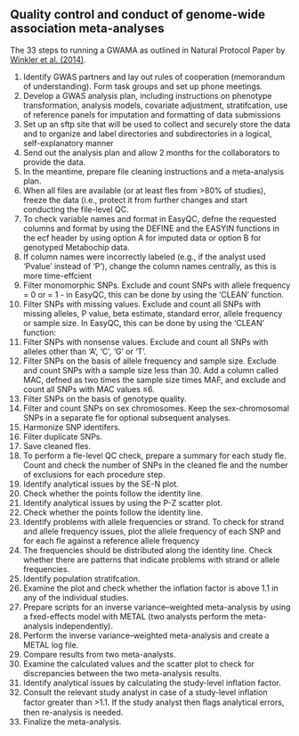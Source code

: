 ## Quality control and conduct of genome-wide association meta-analyses

The 33 steps to running a GWAMA as outlined in Natural Protocol Paper by [Winkler et al. (2014)](http://www.nature.com/nprot/journal/v9/n5/abs/nprot.2014.071.html?message-global=remove).

1. Identify GWAS partners and lay out rules of cooperation (memorandum of understanding). Form task groups and set up phone meetings.
2. Develop a GWAS analysis plan, including instructions on phenotype transformation, analysis models, covariate adjustment, stratifcation, use of reference panels for imputation and formatting of data submissions
3. Set up an sftp site that will be used to collect and securely store the data and to organize and label directories and subdirectories in a logical, self-explanatory manner
4. Send out the analysis plan and allow 2 months for the collaborators to provide the data.
5. In the meantime, prepare file cleaning instructions and a meta-analysis plan.
6. When all files are available (or at least fles from >80\% of studies), freeze the data (i.e., protect it from further changes and start conducting the file-level QC.
7. To check variable names and format in EasyQC, defne the requested columns and format by using the DEFINE and the EASYIN functions in the ecf header by using option A for imputed data or option B for genotyped Metabochip data.
8. If column names were incorrectly labeled (e.g., if the analyst used ‘Pvalue’ instead of ‘P’), change the column names centrally, as this is more time-effcient
9. Filter monomorphic SNPs. Exclude and count SNPs with allele frequency = 0 or = 1 - in EasyQC, this can be done by using the ‘CLEAN’ function.
10. Filter SNPs with missing values. Exclude and count all SNPs with missing alleles, P value, beta estimate, standard error, allele frequency or sample size. In EasyQC, this can be done by using the ‘CLEAN’ function:
11. Filter SNPs with nonsense values. Exclude and count all SNPs with alleles other than ‘A’, ‘C’, ‘G’ or ‘T’.
12. Filter SNPs on the basis of allele frequency and sample size. Exclude and count SNPs with a sample size less than 30. Add a column called MAC, defned as two times the sample size times MAF, and exclude and count all SNPs with MAC values ≤6.
13. Filter SNPs on the basis of genotype quality.
14. Filter and count SNPs on sex chromosomes. Keep the sex-chromosomal SNPs in a separate fle for optional subsequent analyses. 
15. Harmonize SNP identifers.
16. Filter duplicate SNPs.
17. Save cleaned fles.
18. To perform a fle-level QC check, prepare a summary for each study fle. Count and check the number of SNPs in the cleaned fle and the number of exclusions for each procedure step.
19. Identify analytical issues by the SE-N plot.
20. Check whether the points follow the identity line.
21. Identify analytical issues by using the P-Z scatter plot. 
22. Check whether the points follow the identity line.
23. Identify problems with allele frequencies or strand. To check for strand and allele frequency issues, plot the allele frequency of each SNP and for each fle against a reference allele frequency
24. The frequencies should be distributed along the identity line. Check whether there are patterns  that indicate problems with strand or allele frequencies.
25. Identify population stratifcation.
26. Examine the plot and check whether the inflation factor is above 1.1 in any of the individual studies.
27. Prepare scripts for an inverse variance–weighted meta-analysis by using a fxed-effects model with METAL (two analysts perform the meta-analysis independently).
28. Perform the inverse variance–weighted meta-analysis and create a METAL log file.
29. Compare results from two meta-analysts.
30. Examine the calculated values and the scatter plot to check for discrepancies between the two meta-analysis results.
31. Identify analytical issues by calculating the study-level inflation factor.
32. Consult the relevant study analyst in case of a study-level inflation factor greater than >1.1. If the study analyst then ﬂags analytical errors, then re-analysis is needed.
33. Finalize the meta-analysis. 
